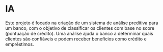 # IA
Este projeto é focado na criação de um sistema de análise preditiva para um banco, com o objetivo de classificar os clientes com base no score (pontuação de crédito). Uma análise ajuda o banco a determinar quais clientes são confiáveis ​​e podem receber benefícios como crédito e empréstimos.
